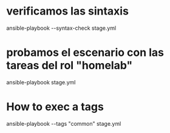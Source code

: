 # verificamos las sintaxis
ansible-playbook --syntax-check stage.yml

# probamos el escenario con las tareas del rol "homelab"
ansible-playbook stage.yml

# How to exec a tags
ansible-playbook --tags "common" stage.yml
